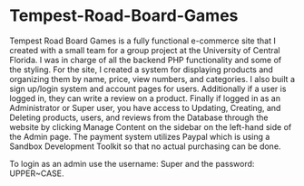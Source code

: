 # Tempest-Road-Board-Games

Tempest Road Board Games is a fully functional e-commerce site that I created with a small team for a group project at the University of Central Florida. I was in charge of all the backend PHP functionality and some of the styling. For the site, I created a system for displaying products and organizing them by name, price, view numbers, and categories. I also built a sign up/login system and account pages for users. Additionally if a user is logged in, they can write a review on a product. Finally if logged in as an Administrator or Super user, you have access to Updating, Creating, and Deleting products, users, and reviews from the Database through the website by clicking Manage Content on the sidebar on the left-hand side of the Admin page. The payment system utilizes Paypal which is using a Sandbox Development Toolkit so that no actual purchasing can be done.


To login as an admin use the username: Super and the password: UPPER~CASE.

